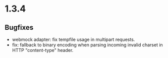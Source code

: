 # 1.3.4

## Bugfixes

* webmock adapter: fix tempfile usage in multipart requests.
* fix: fallback to binary encoding when parsing incoming invalid charset in HTTP "content-type" header.